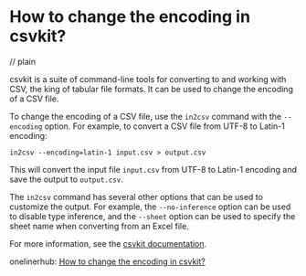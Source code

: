 # How to change the encoding in csvkit?
// plain

csvkit is a suite of command-line tools for converting to and working with CSV, the king of tabular file formats. It can be used to change the encoding of a CSV file.

To change the encoding of a CSV file, use the `in2csv` command with the `--encoding` option. For example, to convert a CSV file from UTF-8 to Latin-1 encoding:

```
in2csv --encoding=latin-1 input.csv > output.csv
```

This will convert the input file `input.csv` from UTF-8 to Latin-1 encoding and save the output to `output.csv`.

The `in2csv` command has several other options that can be used to customize the output. For example, the `--no-inference` option can be used to disable type inference, and the `--sheet` option can be used to specify the sheet name when converting from an Excel file.

For more information, see the [csvkit documentation](https://csvkit.readthedocs.io/en/latest/).

onelinerhub: [How to change the encoding in csvkit?](https://onelinerhub.com/csvkit/how-to-change-the-encoding-in-csvkit)
